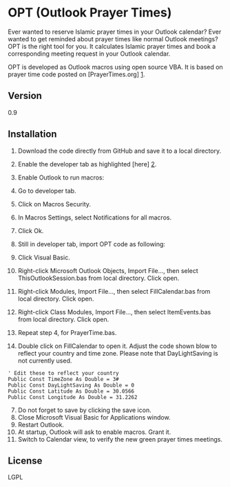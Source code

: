 OPT (Outlook Prayer Times)
==========================

Ever wanted to reserve Islamic prayer times in your Outlook calendar? Ever wanted to get reminded about prayer times like normal Outlook meetings? OPT is the right tool for you. It calculates Islamic prayer times and book a corresponding meeting request in your Outlook calendar.

OPT is developed as Outlook macros using open source VBA. It is based on prayer time code posted on [PrayerTimes.org] [1].

Version
-------

0.9

Installation
------------

1. Download the code directly from GitHub and save it to a local directory.
2. Enable the developer tab as highlighted [here] [2].
3. Enable Outlook to run macros:

 1. Go to developer tab.
 2. Click on Macros Security.
 3. In Macros Settings, select Notifications for all macros.
 4. Click Ok.

4. Still in developer tab, import OPT code as following:

 1. Click Visual Basic.
 2. Right-click Microsoft Outlook Objects, Import File..., then select
    ThisOutlookSession.bas from local directory. Click open.
 3. Right-click Modules, Import File..., then select FillCalendar.bas from
    local directory. Click open.
 4. Right-click Class Modules, Import File..., then select ItemEvents.bas from
    local directory. Click open.
 5. Repeat step 4, for PrayerTime.bas.
 6. Double click on FillCalendar to open it. Adjust the code shown blow to reflect
    your country and time zone. Please note that DayLightSaving is not currently
    used.
  ```vba
  ' Edit these to reflect your country
  Public Const TimeZone As Double = 3#
  Public Const DayLightSaving As Double = 0
  Public Const Latitude As Double = 30.0566
  Public Const Longitude As Double = 31.2262
  ```
 7. Do not forget to save by clicking the save icon.
 8. Close Microsoft Visual Basic for Applications window.
 9. Restart Outlook.
 10. At startup, Outlook will ask to enable macros. Grant it.
 11. Switch to Calendar view, to verify the new green prayer times meetings.


License
-------

LGPL

[1]:http://praytimes.org/wiki/Code
[2]:http://msdn.microsoft.com/en-us/library/bb608625.aspx
